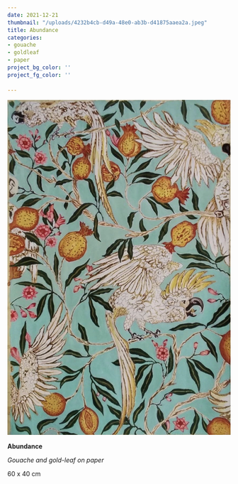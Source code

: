 ```yaml
---
date: 2021-12-21
thumbnail: "/uploads/4232b4cb-d49a-48e0-ab3b-d41875aaea2a.jpeg"
title: Abundance
categories:
- gouache
- goldleaf
- paper
project_bg_color: ''
project_fg_color: ''

---
```

![](/uploads/4232b4cb-d49a-48e0-ab3b-d41875aaea2a.jpeg)

**Abundance**

_Gouache and gold-leaf on paper_

60 x 40 cm